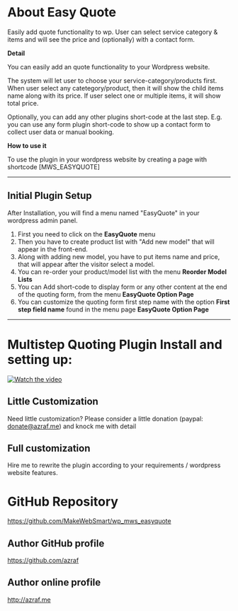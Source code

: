 # About Easy Quote

Easily add quote functionality to wp. User can select service category & items and will see the price and (optionally) with a contact form.

**Detail**

You can easily add an quote functionality to your Wordpress website. 

The system will let user to choose your service-category/products first. When user select any catetegory/product, then it will show the child items name along with its price. 
If user select one or multiple items, it will show total price.

Optionally, you can add any other plugins short-code at the last step. E.g. you can use any form plugin short-code to show up a contact form to collect user data or manual booking.


**How to use it**

To use the plugin in your wordpress website by creating a page with shortcode [MWS_EASYQUOTE] 

---

## Initial Plugin Setup

After Installation, you will find a menu named "EasyQuote" in your wordpress admin panel.

1. First you need to click on the **EasyQuote** menu 
2. Then you have to create product list with "Add new model" that will appear in the front-end.
3. Along with adding new model, you have to put items name and price, that will appear after the visitor select a model.
4. You can re-order your product/model list with the menu **Reorder Model Lists** 
5. You can Add short-code to display form or any other content at the end of the quoting form, from the menu **EasyQuote Option Page**
6. You can customize the quoting form first step name with the option **First step field name** found in the menu page **EasyQuote Option Page**

---

# Multistep Quoting Plugin Install and setting up:
[![Watch the video](http://img.youtube.com/vi/lIiPOMS6IjA/0.jpg)](https://youtu.be/lIiPOMS6IjA)


## Little Customization
Need little customization? Please consider a little donation (paypal: donate@azraf.me) and knock me with detail

## Full customization
Hire me to rewrite the plugin according to your requirements / wordpress website features.


# GitHub Repository
https://github.com/MakeWebSmart/wp_mws_easyquote


## Author GitHub profile
https://github.com/azraf


## Author online profile
http://azraf.me
